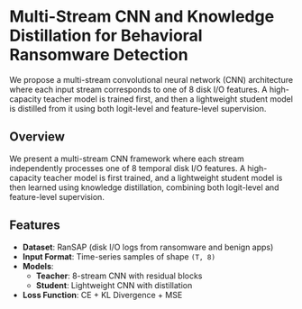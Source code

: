 # Multi-Stream CNN and Knowledge Distillation for Behavioral Ransomware Detection

We propose a multi-stream convolutional neural network (CNN) architecture where each input stream corresponds to one of 8 disk I/O features. A high-capacity teacher model is trained first, and then a lightweight student model is distilled from it using both logit-level and feature-level supervision.

## Overview

We present a multi-stream CNN framework where each stream independently processes one of 8 temporal disk I/O features. A high-capacity teacher model is first trained, and a lightweight student model is then learned using knowledge distillation, combining both logit-level and feature-level supervision.

## Features

- **Dataset**: RanSAP (disk I/O logs from ransomware and benign apps)
- **Input Format**: Time-series samples of shape `(T, 8)`
- **Models**:
  - **Teacher**: 8-stream CNN with residual blocks
  - **Student**: Lightweight CNN with distillation
- **Loss Function**: CE + KL Divergence + MSE
